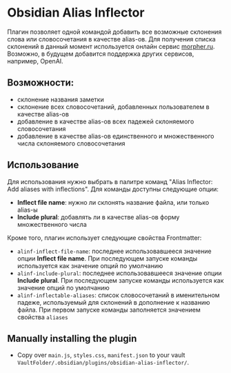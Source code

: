 # Obsidian Alias Inflector

Плагин позволяет одной командой добавить все возможные склонения слова или словосочетания в качестве alias-ов.
Для получения списка склонений в данный момент используется онлайн сервис [morpher.ru](https://morpher.ru). Возможно, в
будущем добавится поддержка других сервисов, например, OpenAI.

## Возможности:

- склонение названия заметки
- склонение всех словосочетаний, добавленных пользователем в качестве alias-ов
- добавление в качестве alias-ов всех падежей склоняемого словосочетания
- добавление в качестве alias-ов единственного и множественного числа склоняемого словосочетания

## Использование

Для использования нужно выбрать в палитре команд "Alias Inflector: Add aliases with inflections".
Для команды доступны следующие опции:

- **Inflect file name**: нужно ли склонять название файла, или только alias-ы
- **Include plural**: добавлять ли в качестве alias-ов форму множественного числа

Кроме того, плагин использует следующие свойства Frontmatter:

- `alinf-inflect-file-name`: последнее использовавшееся значение опции **Inflect file name**. При последующем запуске
  команды используется как значение опций по умолчанию
- `alinf-include-plural`: последнее использовавшееся значение опции **Include plural**. При последующем запуске команды
  используется как значение опций по умолчанию
- `alinf-inflectable-aliases`: список словосочетаний в именительном падеже, используемый для склонений в дополнение к
  названию файла. При первом запуске команды заполняется значением свойства `aliases`

## Manually installing the plugin

- Copy over `main.js`, `styles.css`, `manifest.json` to your
  vault `VaultFolder/.obsidian/plugins/obsidian-alias-inflector/`.
